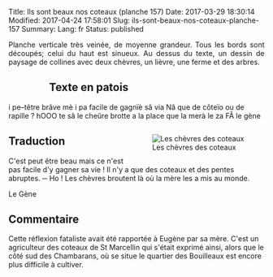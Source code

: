 Title: Ils sont beaux nos coteaux (planche 157)
Date: 2017-03-29 18:30:14
Modified: 2017-04-24 17:58:01
Slug: ils-sont-beaux-nos-coteaux-planche-157
Summary: 
Lang: fr
Status: published

<p style="text-align:justify;">Planche verticale très veinée, de moyenne grandeur. Tous les bords sont découpés; celui du haut est sinueux. Au dessus du texte, un dessin de paysage de collines avec deux chèvres, un lièvre, une ferme et des arbres.</p>

<figure class="image-block" style="float: left;">
  <img alt="" src="{static}/images/planche_157-2.png">
  <figcaption style="max-width: 267px"></figcaption>
</figure>

## Texte en patois
  i pe–têtre brâve mè i pa facile de gagnïè sâ via  Nâ que de côteïo ou de rapille  ?   hOOO te sâ le cheûre brotte a  la  place que la merà le za FÂ			le gène

<figure class="image-block" style="float: right;">
  <img alt="Les chèvres des coteaux" src="{static}/images/planche_157_dessin.png">
  <figcaption style="max-width: 480px">Les chèvres des coteaux</figcaption>
</figure>

## Traduction
C'est peut être beau mais ce n'est pas facile d'y gagner sa vie ! Il n'y a que des coteaux et des pentes abruptes.
─  Ho ! Les chèvres broutent là où la mère les a mis au monde.

Le Gène

## Commentaire
Cette réflexion fataliste avait été rapportée à Eugène par sa mère. C'est un agriculteur des coteaux de St Marcellin qui s'était exprimé ainsi, alors que le côté sud des Chambarans, où se situe le quartier des Bouilleaux est encore plus difficile à cultiver.




